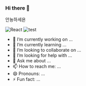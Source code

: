 ### Hi there 👋

안뇽하세욘

![React](https://img.shields.io/badge/-React-222222?logo=React)
![test](https://img.shields.io/badge/-React-222222)


- 🔭 I’m currently working on ...
- 🌱 I’m currently learning ...
- 👯 I’m looking to collaborate on ...
- 🤔 I’m looking for help with ...
- 💬 Ask me about ...
- 📫 How to reach me: ...
- 😄 Pronouns: ...
- ⚡ Fun fact: ...
